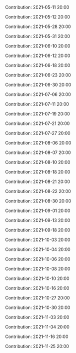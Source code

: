 Contribution: 2021-05-11 20:00

Contribution: 2021-05-12 20:00

Contribution: 2021-05-28 20:00

Contribution: 2021-05-31 20:00

Contribution: 2021-06-10 20:00

Contribution: 2021-06-12 20:00

Contribution: 2021-06-18 20:00

Contribution: 2021-06-23 20:00

Contribution: 2021-06-30 20:00

Contribution: 2021-07-06 20:00

Contribution: 2021-07-11 20:00

Contribution: 2021-07-19 20:00

Contribution: 2021-07-21 20:00

Contribution: 2021-07-27 20:00

Contribution: 2021-08-06 20:00

Contribution: 2021-08-07 20:00

Contribution: 2021-08-10 20:00

Contribution: 2021-08-18 20:00

Contribution: 2021-08-21 20:00

Contribution: 2021-08-22 20:00

Contribution: 2021-08-30 20:00

Contribution: 2021-09-01 20:00

Contribution: 2021-09-13 20:00

Contribution: 2021-09-18 20:00

Contribution: 2021-10-03 20:00

Contribution: 2021-10-04 20:00

Contribution: 2021-10-06 20:00

Contribution: 2021-10-08 20:00

Contribution: 2021-10-10 20:00

Contribution: 2021-10-16 20:00

Contribution: 2021-10-27 20:00

Contribution: 2021-10-30 20:00

Contribution: 2021-11-03 20:00

Contribution: 2021-11-04 20:00

Contribution: 2021-11-16 20:00

Contribution: 2021-11-25 20:00

